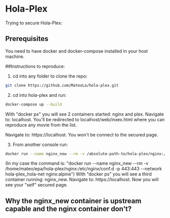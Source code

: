 # Hola-Plex

Trying to secure Hola-Plex:

## Prerequisites

You need to have docker and docker-compose installed in your host machine.

##Instructions to reproduce:

1) cd into any folder to clone the repo:
```bash
git clone https://github.com/MateoLa/hola-plex.git
```

2) cd into hola-plex and run:
```bash
docker-compose up --build
```
With "docker ps" you will see 2 containers started: nginx and plex.
Navigate to: localhost.
You'll be redirected to localhost/web/inxex.html where you can reproduce any movie from the list.

Navigate to: https://localhost.
You won't be connect to the secured page.

3) From another console run:
```bash
docker run --name nginx_new --rm -v /absolute-path-to/hola-plex/nginx:/etc/nginx/conf.d -p 443:443 --network hola-plex_hola-net nginx:alpine
```
(In my case the command is: "docker run --name nginx_new --rm -v /home/mateo/epa/hola-plex/nginx:/etc/nginx/conf.d -p 443:443 --network hola-plex_hola-net nginx:alpine")
With "docker ps" you will see a third container running: nginx_new.
Navigate to: https://localhost.
Now you will see your "self" secured page.

## Why the nginx_new container is upstream capable and the nginx container don't?

